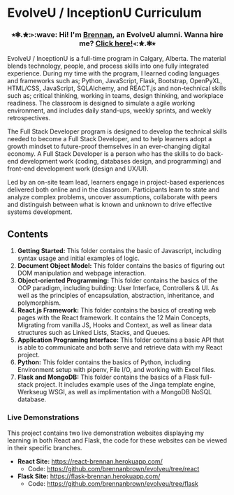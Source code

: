 # EvolveU / InceptionU Curriculum

<h3 align="center"><b>⭒❃.✮:▹:wave: Hi! I'm <a href="https://github.com/brennanbrown">Brennan</a>, an EvolveU alumni. Wanna hire me? <a href="https://brennanbrown.ca">Click here!</a>◃:✮.❃⭒</b></h3>

EvolveU / InceptionU is a full-time program in Calgary, Alberta. The material blends technology, people, and process skills into one fully integrated experience. During my time with the program, I learned coding languages and frameworks such as; Python, JavaScript, Flask, Bootstrap, OpenPyXL, HTML/CSS, JavaScript, SQLAlchemy, and REACT.js  and non-technical skills such as; critical thinking, working in teams, design thinking, and workplace readiness. The classroom is designed to simulate a agile working environment, and includes daily stand-ups, weekly sprints, and weekly retrospectives.

The Full Stack Developer program is designed to develop the technical skills needed to become a Full Stack Developer, and to help learners adopt a growth mindset to future-proof themselves in an ever-changing digital economy. A Full Stack Developer is a person who has the skills to do back-end development work (coding, databases design, and programming) and front-end development work (design and UX/UI). 

Led by an on-site team lead, learners engage in project-based experiences delivered both online and in the classroom. Participants learn to state and analyze complex problems, uncover assumptions, collaborate with peers and distinguish between what is known and unknown to drive effective systems development.

## Contents

1. **Getting Started:** This folder contains the basic of Javascript, including syntax usage and initial examples of logic.
2. **Document Object Model:** This folder contains the basics of figuring out DOM manipulation and webpage interaction.
3. **Object-oriented Programming:** This folder contains the basics of the OOP paradigm, including building: User Interface, Controllers & UI. As well as the principles of encapsulation, abstraction, inheritance, and polymorphism.
4. **React.js Framework:** This folder contains the basics of creating web pages with the React framework. It contains the 12 Main Concepts, Migrating from vanilla JS, Hooks and Context, as well as linear data structures such as Linked Lists, Stacks, and Queues.
5. **Application Programing Interface:** This folder contains a basic API that is able to communicate and both serve and retrieve data with my React project.
6. **Python:** This folder contains the basics of Python, including Environment setup with pipenv, File I/O, and working with Excel files.
7. **Flask and MongoDB:** This folder contains the basics of a Flask full-stack project. It includes example uses of the Jinga template engine, Werkseug WSGI, as well as implimentation with a MongoDB NoSQL database.

### Live Demonstrations

This project contains two live demonstration websites displaying my learning in both React and Flask, the code for these websites can be viewed in their specific branches.

* **React Site:** https://react-brennan.herokuapp.com/
  - Code: https://github.com/brennanbrown/evolveu/tree/react
* **Flask Site:** https://flask-brennan.herokuapp.com/
  - Code: https://github.com/brennanbrown/evolveu/tree/flask
